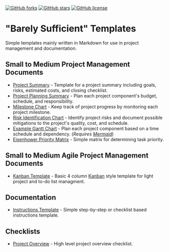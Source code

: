 [![GitHub forks](https://img.shields.io/github/forks/pullsystems/docTemplates)](https://github.com/pullsystems/docTemplates/network)
[![GitHub stars](https://img.shields.io/github/stars/pullsystems/docTemplates)](https://github.com/pullsystems/docTemplates/stargazers)
[![GitHub license](https://img.shields.io/github/license/pullsystems/docTemplates)](https://github.com/pullsystems/docTemplates/blob/master/LICENSE)

# "Barely Sufficient" Templates
Simple templates mainly written in Markdown for use in project management and documentation.

## Small to Medium Project Management Documents
* [Project Summary](https://github.com/lotcom/docTemplates/blob/master/Project_Summary.md) - Template for a project summary including goals, risks, estimated costs, and closing checklist.
* [Project Planning Summary](https://github.com/lotcom/docTemplates/blob/master/Project_Planning_Summary.md) - Plan each project component's budget, schedule, and responsibility.
* [Milestone Chart](https://github.com/lotcom/docTemplates/blob/master/Milestone_Chart.md) - Keep track of project progress by monitoring each project milestone.
* [Risk Identification Chart](https://github.com/lotcom/docTemplates/blob/master/Risk_Identification_Chart.md) - Identify project risks and document possible mitigations to the project's quality, cost, and schedule. 
* [Example Gantt Chart](https://github.com/lotspaih/docTemplates/blob/master/gantt_chart.md) - Plan each project component based on a time schedule and dependency. (_Requires [Mermaid](https://mermaid-js.github.io/mermaid/#/)_)
* [Eisenhower Priority Matrix](https://github.com/lotspaih/docTemplates/blob/master/Eisenhower_Matrix.md) - Simple matrix for determining task priority.

## Small to Medium Agile Project Management Documents
* [Kanban Template](https://github.com/lotcom/docTemplates/blob/master/kanbanTemplate.md) - Basic 4 column [Kanban](https://kanbanblog.com/explained/) style template for light project and to-do list managment.

## Documentation
* [Instructions Template](https://github.com/lotcom/docTemplates/blob/master/instructDocTemp.md) - Simple step-by-step or checklist based instructions template.

## Checklists
* [Project Overview](https://github.com/lotcom/docTemplates/blob/master/Project_Overview.md) - High level project overview checklist.

